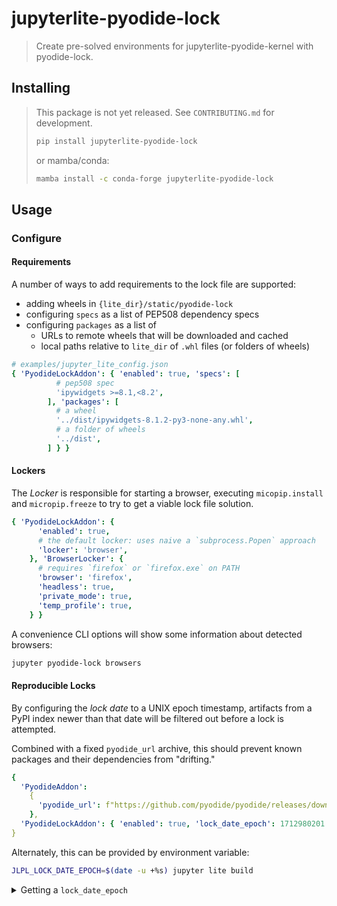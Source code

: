 # jupyterlite-pyodide-lock

> Create pre-solved environments for jupyterlite-pyodide-kernel with pyodide-lock.

## Installing

> This package is not yet released. See `CONTRIBUTING.md` for development.
>
> ```bash
> pip install jupyterlite-pyodide-lock
> ```
>
> or mamba/conda:
>
> ```bash
> mamba install -c conda-forge jupyterlite-pyodide-lock
> ```

## Usage

### Configure

#### Requirements

A number of ways to add requirements to the lock file are supported:

- adding wheels in `{lite_dir}/static/pyodide-lock`
- configuring `specs` as a list of PEP508 dependency specs
- configuring `packages` as a list of
  - URLs to remote wheels that will be downloaded and cached
  - local paths relative to `lite_dir` of `.whl` files (or folders of wheels)

```yaml
# examples/jupyter_lite_config.json
{ 'PyodideLockAddon': { 'enabled': true, 'specs': [
          # pep508 spec
          'ipywidgets >=8.1,<8.2',
        ], 'packages': [
          # a wheel
          '../dist/ipywidgets-8.1.2-py3-none-any.whl',
          # a folder of wheels
          '../dist',
        ] } }
```

#### Lockers

The _Locker_ is responsible for starting a browser, executing `micopip.install` and
`micropip.freeze` to try to get a viable lock file solution.

```yaml
{ 'PyodideLockAddon': {
      'enabled': true,
      # the default locker: uses naive a `subprocess.Popen` approach
      'locker': 'browser',
    }, 'BrowserLocker': {
      # requires `firefox` or `firefox.exe` on PATH
      'browser': 'firefox',
      'headless': true,
      'private_mode': true,
      'temp_profile': true,
    } }
```

A convenience CLI options will show some information about detected browsers:

```bash
jupyter pyodide-lock browsers
```

#### Reproducible Locks

By configuring the _lock date_ to a UNIX epoch timestamp, artifacts from a PyPI index
newer than that date will be filtered out before a lock is attempted.

Combined with a fixed `pyodide_url` archive, this should prevent known packages and
their dependencies from "drifting."

```yaml
{
  'PyodideAddon':
    {
      'pyodide_url': f"https://github.com/pyodide/pyodide/releases/download/0.25.0/pyodide-core-0.25.0.tar.bz2",
    },
  'PyodideLockAddon': { 'enabled': true, 'lock_date_epoch': 1712980201 },
}
```

Alternately, this can be provided by environment variable:

```bash
JLPL_LOCK_DATE_EPOCH=$(date -u +%s) jupyter lite build
```

<details>

<summary>Getting a <code>lock_date_epoch</code></summary>

As shown in the example above, `date` can provide this:

```bash
date -u +%s
```

Or `python`:

```py
>>> from datetime import datetime, timezone
>>> int(datetime.now(tz=timezone.utc).timestamp())
```

... or `git`, for the last commit time of a file:

```bash
git log -1 --format=%ct requirements.txt
```

The latter approach, using version control metadata, is recommended, as it shifts the
burden of bookkeeping to a verifiable source.

</details>
